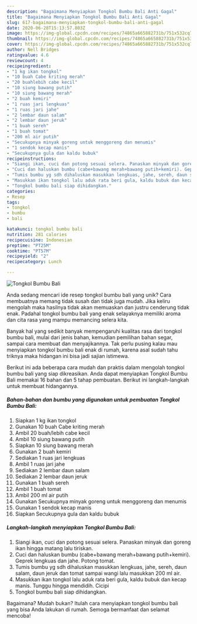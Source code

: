 ```yaml
---
description: "Bagaimana Menyiapkan Tongkol Bumbu Bali Anti Gagal"
title: "Bagaimana Menyiapkan Tongkol Bumbu Bali Anti Gagal"
slug: 617-bagaimana-menyiapkan-tongkol-bumbu-bali-anti-gagal
date: 2020-06-28T15:13:57.803Z
image: https://img-global.cpcdn.com/recipes/74865a665882731b/751x532cq70/tongkol-bumbu-bali-foto-resep-utama.jpg
thumbnail: https://img-global.cpcdn.com/recipes/74865a665882731b/751x532cq70/tongkol-bumbu-bali-foto-resep-utama.jpg
cover: https://img-global.cpcdn.com/recipes/74865a665882731b/751x532cq70/tongkol-bumbu-bali-foto-resep-utama.jpg
author: Nell Bridges
ratingvalue: 4.6
reviewcount: 4
recipeingredient:
- "1 kg ikan tongkol"
- "10 buah Cabe kriting merah"
- "20 buahlebih cabe kecil"
- "10 siung bawang putih"
- "10 siung bawang merah"
- "2 buah kemiri"
- "1 ruas jari lengkuas"
- "1 ruas jari jahe"
- "2 lembar daun salam"
- "2 lembar daun jeruk"
- "1 buah sereh"
- "1 buah tomat"
- "200 ml air putih"
- "Secukupnya minyak goreng untuk menggoreng dan menumis"
- "1 sendok kecap manis"
- "Secukupnya gula dan kaldu bubuk"
recipeinstructions:
- "Siangi ikan, cuci dan potong sesuai selera. Panaskan minyak dan goreng ikan hingga matang lalu tiriskan."
- "Cuci dan haluskan bumbu (cabe+bawang merah+bawang putih+kemiri). Geprek lengkuas dan jahe. Potong tomat."
- "Tumis bumbu yg sdh dihaluskan masukkan lengkuas, jahe, sereh, daun salam, daun jeruk dan tomat sampai wangi lalu masukkan 200 ml air."
- "Masukkan ikan tongkol lalu aduk rata beri gula, kaldu bubuk dan kecap manis. Tunggu hingga mendidih. Cicipi"
- "Tongkol bumbu bali siap dihidangkan."
categories:
- Resep
tags:
- tongkol
- bumbu
- bali

katakunci: tongkol bumbu bali 
nutrition: 281 calories
recipecuisine: Indonesian
preptime: "PT25M"
cooktime: "PT57M"
recipeyield: "2"
recipecategory: Lunch

---
```



![Tongkol Bumbu Bali](https://img-global.cpcdn.com/recipes/74865a665882731b/751x532cq70/tongkol-bumbu-bali-foto-resep-utama.jpg)

Anda sedang mencari ide resep tongkol bumbu bali yang unik? Cara membuatnya memang tidak susah dan tidak juga mudah. Jika keliru mengolah maka hasilnya tidak akan memuaskan dan justru cenderung tidak enak. Padahal tongkol bumbu bali yang enak selayaknya memiliki aroma dan cita rasa yang mampu memancing selera kita.

Banyak hal yang sedikit banyak mempengaruhi kualitas rasa dari tongkol bumbu bali, mulai dari jenis bahan, kemudian pemilihan bahan segar, sampai cara membuat dan menyajikannya. Tak perlu pusing kalau mau menyiapkan tongkol bumbu bali enak di rumah, karena asal sudah tahu triknya maka hidangan ini bisa jadi sajian istimewa.




Berikut ini ada beberapa cara mudah dan praktis dalam mengolah tongkol bumbu bali yang siap dikreasikan. Anda dapat menyiapkan Tongkol Bumbu Bali memakai 16 bahan dan 5 tahap pembuatan. Berikut ini langkah-langkah untuk membuat hidangannya.

<!--inarticleads1-->

##### Bahan-bahan dan bumbu yang digunakan untuk pembuatan Tongkol Bumbu Bali:

1. Siapkan 1 kg ikan tongkol
1. Gunakan 10 buah Cabe kriting merah
1. Ambil 20 buah/lebih cabe kecil
1. Ambil 10 siung bawang putih
1. Siapkan 10 siung bawang merah
1. Gunakan 2 buah kemiri
1. Sediakan 1 ruas jari lengkuas
1. Ambil 1 ruas jari jahe
1. Sediakan 2 lembar daun salam
1. Sediakan 2 lembar daun jeruk
1. Gunakan 1 buah sereh
1. Ambil 1 buah tomat
1. Ambil 200 ml air putih
1. Gunakan Secukupnya minyak goreng untuk menggoreng dan menumis
1. Gunakan 1 sendok kecap manis
1. Siapkan Secukupnya gula dan kaldu bubuk




<!--inarticleads2-->

##### Langkah-langkah menyiapkan Tongkol Bumbu Bali:

1. Siangi ikan, cuci dan potong sesuai selera. Panaskan minyak dan goreng ikan hingga matang lalu tiriskan.
1. Cuci dan haluskan bumbu (cabe+bawang merah+bawang putih+kemiri). Geprek lengkuas dan jahe. Potong tomat.
1. Tumis bumbu yg sdh dihaluskan masukkan lengkuas, jahe, sereh, daun salam, daun jeruk dan tomat sampai wangi lalu masukkan 200 ml air.
1. Masukkan ikan tongkol lalu aduk rata beri gula, kaldu bubuk dan kecap manis. Tunggu hingga mendidih. Cicipi
1. Tongkol bumbu bali siap dihidangkan.




Bagaimana? Mudah bukan? Itulah cara menyiapkan tongkol bumbu bali yang bisa Anda lakukan di rumah. Semoga bermanfaat dan selamat mencoba!
